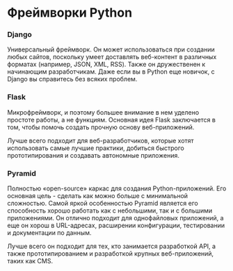 # Фреймворки Python
###  Django
Универсальный фреймворк. Он может использоваться при создании любых сайтов, поскольку умеет доставлять веб-контент в различных форматах (например, JSON, XML, RSS). Также он дружественен к начинающим разработчикам. Даже если вы в Python еще новичок, с Django вы справитесь без всяких проблем.
###  Flask
Микрофреймворк, и поэтому большее внимание в нем уделено простоте работы, а не функциям. Основная идея Flask заключается в том, чтобы помочь создать прочную основу веб-приложений.

Лучше всего подходит для веб-разработчиков, которые хотят использовать самые лучшие практики, добиться быстрого прототипирования и создавать автономные приложения.
### Pyramid
Полностью «open-source» каркас для создания Python-приложений. Его основная цель - сделать как можно больше с минимальной сложностью. Самой яркой особенностью Pyramid является его способность хорошо работать как с небольшими, так и с большими приложениями. Он отлично подходит для однофайловых приложений, а еще он хорош в URL-адресах, расширении конфигурации, тестировании и документации по данным.

Лучше всего он подходит для тех, кто занимается разработкой API, а также прототипированием и разработкой крупных веб-приложений, таких как CMS.

<!-- _footer: https://web-academy.com.ua/stati/340-9-python \n https://techrocks.ru/2018/11/20/best-python-frameworks/ -->
